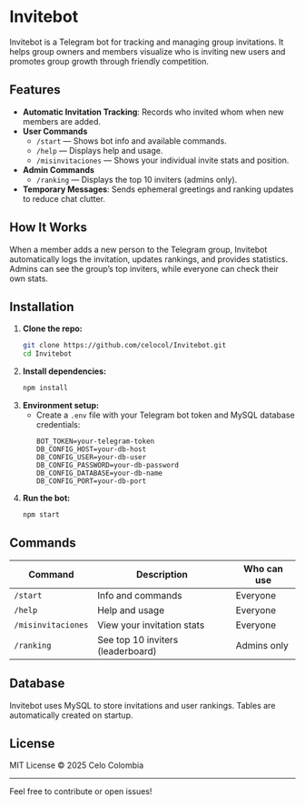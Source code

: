 # Invitebot

Invitebot is a Telegram bot for tracking and managing group invitations. It helps group owners and members visualize who is inviting new users and promotes group growth through friendly competition.

## Features

- **Automatic Invitation Tracking**: Records who invited whom when new members are added.
- **User Commands**
  - `/start` — Shows bot info and available commands.
  - `/help` — Displays help and usage.
  - `/misinvitaciones` — Shows your individual invite stats and position.
- **Admin Commands**
  - `/ranking` — Displays the top 10 inviters (admins only).
- **Temporary Messages**: Sends ephemeral greetings and ranking updates to reduce chat clutter.

## How It Works

When a member adds a new person to the Telegram group, Invitebot automatically logs the invitation, updates rankings, and provides statistics. Admins can see the group’s top inviters, while everyone can check their own stats.

## Installation

1. **Clone the repo:**
   ```sh
   git clone https://github.com/celocol/Invitebot.git
   cd Invitebot
   ```
2. **Install dependencies:**
   ```sh
   npm install
   ```
3. **Environment setup:**
   - Create a `.env` file with your Telegram bot token and MySQL database credentials:
     ```
     BOT_TOKEN=your-telegram-token
     DB_CONFIG_HOST=your-db-host
     DB_CONFIG_USER=your-db-user
     DB_CONFIG_PASSWORD=your-db-password
     DB_CONFIG_DATABASE=your-db-name
     DB_CONFIG_PORT=your-db-port
     ```
4. **Run the bot:**
   ```sh
   npm start
   ```

## Commands

| Command              | Description                                    | Who can use      |
|----------------------|------------------------------------------------|------------------|
| `/start`             | Info and commands                              | Everyone         |
| `/help`              | Help and usage                                 | Everyone         |
| `/misinvitaciones`   | View your invitation stats                     | Everyone         |
| `/ranking`           | See top 10 inviters (leaderboard)              | Admins only      |

## Database

Invitebot uses MySQL to store invitations and user rankings. Tables are automatically created on startup.

## License

MIT License © 2025 Celo Colombia

---

Feel free to contribute or open issues!